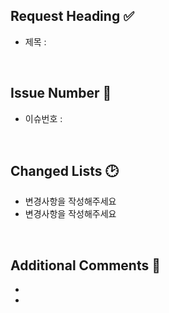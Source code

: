## Request Heading ✅

- 제목 :

<br/>

## Issue Number 🔢

- 이슈번호 :

<br/>

## Changed Lists 🕑

- 변경사항을 작성해주세요
- 변경사항을 작성해주세요

<br/>

## Additional Comments 💬

-
-

<br/>
